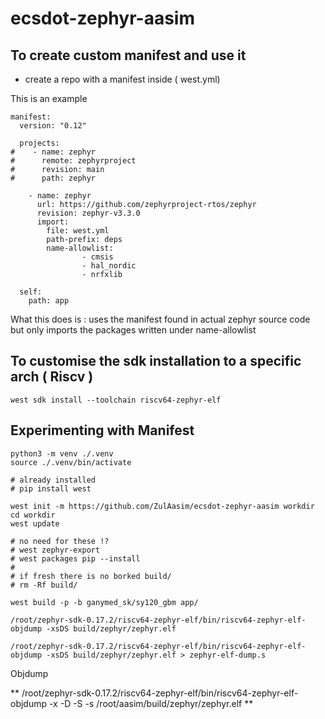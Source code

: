 # ecsdot-zephyr-aasim



## To create custom manifest and use it 

- create a repo with a manifest inside ( west.yml)

This is an example
```
manifest:
  version: "0.12"

  projects:
#    - name: zephyr
#      remote: zephyrproject
#      revision: main
#      path: zephyr

    - name: zephyr
      url: https://github.com/zephyrproject-rtos/zephyr
      revision: zephyr-v3.3.0
      import:
        file: west.yml
        path-prefix: deps
        name-allowlist:
                - cmsis
                - hal_nordic
                - nrfxlib

  self:
    path: app

```

What this does is : uses the manifest found in actual zephyr source code but only
imports the packages written under name-allowlist



## To customise the sdk installation to a specific arch ( Riscv )

```
west sdk install --toolchain riscv64-zephyr-elf
```

## Experimenting with Manifest
```
python3 -m venv ./.venv
source ./.venv/bin/activate

# already installed
# pip install west

west init -m https://github.com/ZulAasim/ecsdot-zephyr-aasim workdir
cd workdir
west update

# no need for these !?
# west zephyr-export
# west packages pip --install
#
# if fresh there is no borked build/
# rm -Rf build/

west build -p -b ganymed_sk/sy120_gbm app/

/root/zephyr-sdk-0.17.2/riscv64-zephyr-elf/bin/riscv64-zephyr-elf-objdump -xsDS build/zephyr/zephyr.elf

/root/zephyr-sdk-0.17.2/riscv64-zephyr-elf/bin/riscv64-zephyr-elf-objdump -xsDS build/zephyr/zephyr.elf > zephyr-elf-dump.s

```


Objdump

**  /root/zephyr-sdk-0.17.2/riscv64-zephyr-elf/bin/riscv64-zephyr-elf-objdump -x -D -S -s   /root/aasim/build/zephyr/zephyr.elf **
